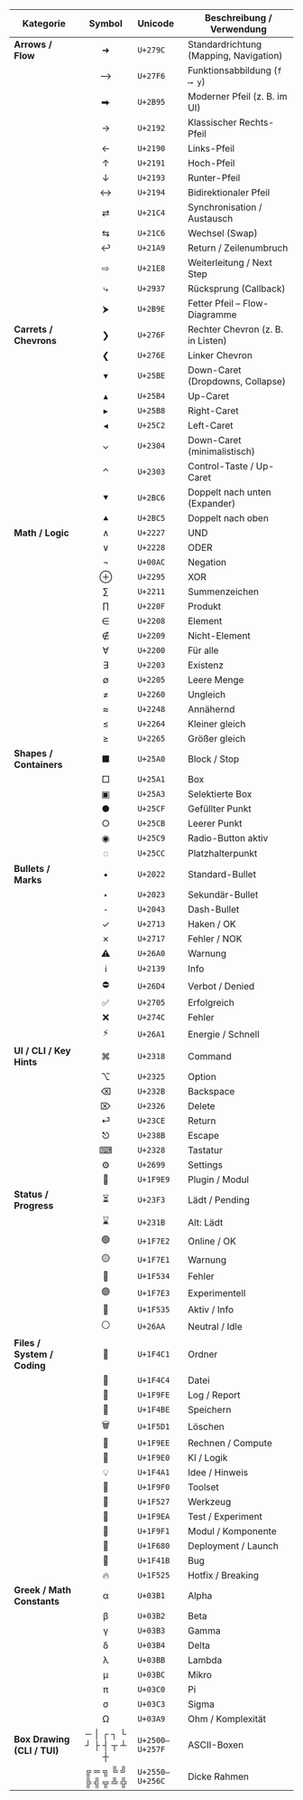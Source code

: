 | Kategorie                   |         Symbol        | Unicode         | Beschreibung / Verwendung              |
| --------------------------- | :-------------------: | :-------------- | -------------------------------------- |
| **Arrows / Flow**           |           ➜           | `U+279C`        | Standardrichtung (Mapping, Navigation) |
|                             |           ⟶           | `U+27F6`        | Funktionsabbildung (`f ⟶ y`)           |
|                             |           ⮕           | `U+2B95`        | Moderner Pfeil (z. B. im UI)           |
|                             |           →           | `U+2192`        | Klassischer Rechts-Pfeil               |
|                             |           ←           | `U+2190`        | Links-Pfeil                            |
|                             |           ↑           | `U+2191`        | Hoch-Pfeil                             |
|                             |           ↓           | `U+2193`        | Runter-Pfeil                           |
|                             |           ↔           | `U+2194`        | Bidirektionaler Pfeil                  |
|                             |           ⇄           | `U+21C4`        | Synchronisation / Austausch            |
|                             |           ⇆           | `U+21C6`        | Wechsel (Swap)                         |
|                             |           ↩           | `U+21A9`        | Return / Zeilenumbruch                 |
|                             |           ⇨           | `U+21E8`        | Weiterleitung / Next Step              |
|                             |           ⤷           | `U+2937`        | Rücksprung (Callback)                  |
|                             |           ⮞           | `U+2B9E`        | Fetter Pfeil – Flow-Diagramme          |
| **Carrets / Chevrons**      |           ❯           | `U+276F`        | Rechter Chevron (z. B. in Listen)      |
|                             |           ❮           | `U+276E`        | Linker Chevron                         |
|                             |           ▾           | `U+25BE`        | Down-Caret (Dropdowns, Collapse)       |
|                             |           ▴           | `U+25B4`        | Up-Caret                               |
|                             |           ▸           | `U+25B8`        | Right-Caret                            |
|                             |           ◂           | `U+25C2`        | Left-Caret                             |
|                             |           ⌄           | `U+2304`        | Down-Caret (minimalistisch)            |
|                             |           ⌃           | `U+2303`        | Control-Taste / Up-Caret               |
|                             |           ⯆           | `U+2BC6`        | Doppelt nach unten (Expander)          |
|                             |           ⯅           | `U+2BC5`        | Doppelt nach oben                      |
| **Math / Logic**            |           ∧           | `U+2227`        | UND                                    |
|                             |           ∨           | `U+2228`        | ODER                                   |
|                             |           ¬           | `U+00AC`        | Negation                               |
|                             |           ⊕           | `U+2295`        | XOR                                    |
|                             |           ∑           | `U+2211`        | Summenzeichen                          |
|                             |           ∏           | `U+220F`        | Produkt                                |
|                             |           ∈           | `U+2208`        | Element                                |
|                             |           ∉           | `U+2209`        | Nicht-Element                          |
|                             |           ∀           | `U+2200`        | Für alle                               |
|                             |           ∃           | `U+2203`        | Existenz                               |
|                             |           ∅           | `U+2205`        | Leere Menge                            |
|                             |           ≠           | `U+2260`        | Ungleich                               |
|                             |           ≈           | `U+2248`        | Annähernd                              |
|                             |           ≤           | `U+2264`        | Kleiner gleich                         |
|                             |           ≥           | `U+2265`        | Größer gleich                          |
| **Shapes / Containers**     |           ■           | `U+25A0`        | Block / Stop                           |
|                             |           □           | `U+25A1`        | Box                                    |
|                             |           ▣           | `U+25A3`        | Selektierte Box                        |
|                             |           ●           | `U+25CF`        | Gefüllter Punkt                        |
|                             |           ○           | `U+25CB`        | Leerer Punkt                           |
|                             |           ◉           | `U+25C9`        | Radio-Button aktiv                     |
|                             |           ◌           | `U+25CC`        | Platzhalterpunkt                       |
| **Bullets / Marks**         |           •           | `U+2022`        | Standard-Bullet                        |
|                             |           ‣           | `U+2023`        | Sekundär-Bullet                        |
|                             |           ⁃           | `U+2043`        | Dash-Bullet                            |
|                             |           ✓           | `U+2713`        | Haken / OK                             |
|                             |           ✗           | `U+2717`        | Fehler / NOK                           |
|                             |           ⚠           | `U+26A0`        | Warnung                                |
|                             |           ℹ           | `U+2139`        | Info                                   |
|                             |           ⛔           | `U+26D4`        | Verbot / Denied                        |
|                             |           ✅           | `U+2705`        | Erfolgreich                            |
|                             |           ❌           | `U+274C`        | Fehler                                 |
|                             |           ⚡           | `U+26A1`        | Energie / Schnell                      |
| **UI / CLI / Key Hints**    |           ⌘           | `U+2318`        | Command                                |
|                             |           ⌥           | `U+2325`        | Option                                 |
|                             |           ⌫           | `U+232B`        | Backspace                              |
|                             |           ⌦           | `U+2326`        | Delete                                 |
|                             |           ⏎           | `U+23CE`        | Return                                 |
|                             |           ⎋           | `U+238B`        | Escape                                 |
|                             |           ⌨           | `U+2328`        | Tastatur                               |
|                             |           ⚙           | `U+2699`        | Settings                               |
|                             |           🧩          | `U+1F9E9`       | Plugin / Modul                         |
| **Status / Progress**       |           ⏳           | `U+23F3`        | Lädt / Pending                         |
|                             |           ⌛           | `U+231B`        | Alt: Lädt                              |
|                             |           🟢          | `U+1F7E2`       | Online / OK                            |
|                             |           🟡          | `U+1F7E1`       | Warnung                                |
|                             |           🔴          | `U+1F534`       | Fehler                                 |
|                             |           🟣          | `U+1F7E3`       | Experimentell                          |
|                             |           🔵          | `U+1F535`       | Aktiv / Info                           |
|                             |           ⚪           | `U+26AA`        | Neutral / Idle                         |
| **Files / System / Coding** |           📁          | `U+1F4C1`       | Ordner                                 |
|                             |           📄          | `U+1F4C4`       | Datei                                  |
|                             |           🧾          | `U+1F9FE`       | Log / Report                           |
|                             |           💾          | `U+1F4BE`       | Speichern                              |
|                             |           🗑          | `U+1F5D1`       | Löschen                                |
|                             |           🧮          | `U+1F9EE`       | Rechnen / Compute                      |
|                             |           🧠          | `U+1F9E0`       | KI / Logik                             |
|                             |           💡          | `U+1F4A1`       | Idee / Hinweis                         |
|                             |           🧰          | `U+1F9F0`       | Toolset                                |
|                             |           🔧          | `U+1F527`       | Werkzeug                               |
|                             |           🧪          | `U+1F9EA`       | Test / Experiment                      |
|                             |           🧱          | `U+1F9F1`       | Modul / Komponente                     |
|                             |           🚀          | `U+1F680`       | Deployment / Launch                    |
|                             |           🐛          | `U+1F41B`       | Bug                                    |
|                             |           🔥          | `U+1F525`       | Hotfix / Breaking                      |
| **Greek / Math Constants**  |           α           | `U+03B1`        | Alpha                                  |
|                             |           β           | `U+03B2`        | Beta                                   |
|                             |           γ           | `U+03B3`        | Gamma                                  |
|                             |           δ           | `U+03B4`        | Delta                                  |
|                             |           λ           | `U+03BB`        | Lambda                                 |
|                             |           μ           | `U+03BC`        | Mikro                                  |
|                             |           π           | `U+03C0`        | Pi                                     |
|                             |           σ           | `U+03C3`        | Sigma                                  |
|                             |           Ω           | `U+03A9`        | Ohm / Komplexität                      |
| **Box Drawing (CLI / TUI)** | ─ │ ┌ ┐ └ ┘ ├ ┤ ┬ ┴ ┼ | `U+2500–U+257F` | ASCII-Boxen                            |
|                             |  ╔ ═ ╗ ╚ ╝ ╠ ╣ ╦ ╩ ╬  | `U+2550–U+256C` | Dicke Rahmen                           |
